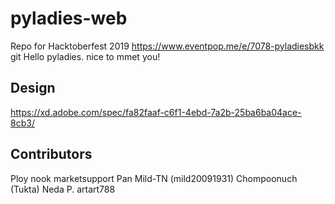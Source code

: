 # pyladies-web

Repo for Hacktoberfest 2019 https://www.eventpop.me/e/7078-pyladiesbkk
git
Hello pyladies. nice to mmet you!

## Design
https://xd.adobe.com/spec/fa82faaf-c6f1-4ebd-7a2b-25ba6ba04ace-8cb3/

## Contributors
Ploy
nook marketsupport
Pan
Mild-TN (mild20091931)
Chompoonuch (Tukta)
Neda P.
artart788
